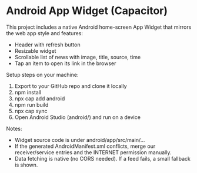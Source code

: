 # Android App Widget (Capacitor)

This project includes a native Android home-screen App Widget that mirrors the web app style and features:
- Header with refresh button
- Resizable widget
- Scrollable list of news with image, title, source, time
- Tap an item to open its link in the browser

Setup steps on your machine:
1. Export to your GitHub repo and clone it locally
2. npm install
3. npx cap add android
4. npm run build
5. npx cap sync
6. Open Android Studio (android/) and run on a device

Notes:
- Widget source code is under android/app/src/main/…
- If the generated AndroidManifest.xml conflicts, merge our receiver/service entries and the INTERNET permission manually.
- Data fetching is native (no CORS needed). If a feed fails, a small fallback is shown.
